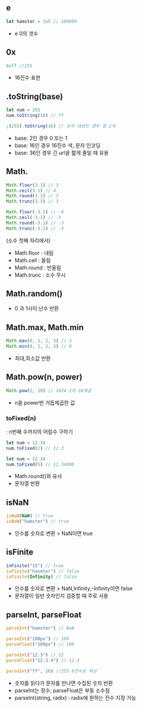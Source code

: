 ## e

```js
let hamster = 1e5 // 100000
```

- e 0의 갯수

## 0x

```js
0xff //255
```

- 16진수 표현

## .toString(base)

```js
let num = 255
num.toString(16) // ff
```

```js
;(255).toString(16) // 숫자 대상인 경우 점 2개
```

- base: 2인 경우 0 또는 1
- base: 16인 경우 16진수 색, 문자 인코딩
- base: 36인 경우 긴 url을 짧게 줄일 때 유용

## Math.

```js
Math.floor(3.1) // 3
Math.ceil(3.1) // 4
Math.round(3.1) // 3
Math.trunc(3.1) // 3
```

```js
Math.floor(-3.1) // -4
Math.ceil(-3.1) // -3
Math.round(-3.1) // -3
Math.trunc(-3.1) // -3
```

(소수 첫째 자리에서)

- Math.floor : 내림
- Math.ceil : 올림
- Math.round : 반올림
- Math.trunc : 소수 무시

## Math.random()

- 0 과 1사이 난수 반환

## Math.max, Math.min

```js
Math.max(0, 1, 2, 3) // 3
Math.min(0, 1, 2, 3) // 0
```

- 최대,최소값 반환

## Math.pow(n, power)

```js
Math.pow(2, 10) // 1024 2의 10제곱
```

- n을 power번 거듭제곱한 값

### toFixed(n)

: n번째 수까지의 어림수 구하기

```js
let num = 12.34
num.toFixed(1) // 12.3
```

```js
let num = 12.34
num.toFixed(5) // 12.34000
```

- Math.round()와 유사
- 문자열 반환

## isNaN

```js
isNaN(NaN) // true
isNaN("hamster") // true
```

- 인수를 숫자로 변환 > NaN이면 true

## isFinite

```js
inFinite("15") // true
isFinite("hasmter") // false
isFinite(Infinity) // false
```

- 인수를 숫자로 변환 > NaN,Infinity,-Infinity이면 false
- 문자열이 일반 숫자인지 검증할 때 주로 사용

## parseInt, parseFloat

```js
parseInt("hamster") // NaN
```

```js
parseInt("100px") // 100
parseFloat("100px") // 100

parseInt("12.3") // 12
parseFloat("12.3.4") // 12.3

parseInt("ff", 16) //255 6진수로 파싱
```

- 숫자를 읽다가 문자를 만나면 수집된 숫자 반환
- parseInt는 정수, parseFloat은 부동 소수점
- parseInt(string, radix) : radix에 원하는 진수 지정 가능

